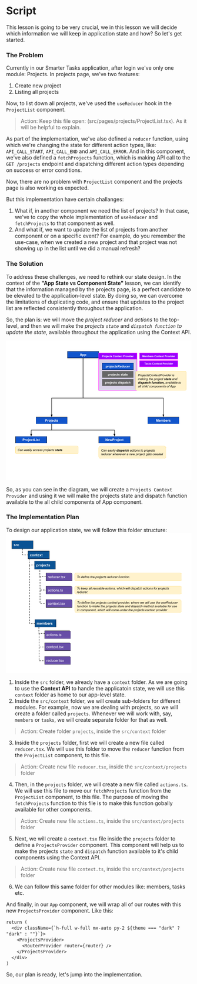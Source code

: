 # Script
This lesson is going to be very crucial, we in this lesson we will decide which information we will keep in application state and how? So let's get started.

### The Problem
Currently in our Smarter Tasks application, after login we've only one module: Projects. In projects page, we've two features:
1. Create new project
2. Listing all projects

Now, to list down all projects, we've used the `useReducer` hook in the `ProjectList` component. 
> Action: Keep this file open: (src/pages/projects/ProjectList.tsx). As it will be helpful to explain.

As part of the implementation, we've also defined a `reducer` function, using which we're changing the state for different action types, like: `API_CALL_START`, `API_CALL_END` and `API_CALL_ERROR`. And in this component, we've also defined a `fetchProjects` function, which is making API call to the `GET /projects` endpoint and dispatching different action types depending on success or error conditions.

Now, there are no problem with `ProjectList` component and the projects page is also working es expected. 

But this implementation have certain challanges:
1. What if, in another component we need the list of projects? In that case, we've to copy the whole implementation of `useReducer` and `fetchProjects` to that component as well.
2. And what if, we want to update the list of projects from another component or on a specific event? For example, do you remember the use-case, when we created a new project and that project was not showing up in the list until we did a manual refresh?

### The Solution
To address these challenges, we need to rethink our state design. In the context of the **"App State vs Component State"** lesson, we can identify that the information managed by the projects page, is a perfect candidate to be elevated to the application-level state. By doing so, we can overcome the limitations of duplicating code, and ensure that updates to the project list are reflected consistently throughout the application.

So, the plan is: we will move the *project reducer* and *actions* to the top-level, and then we will make the *projects `state`* and *`dispatch function` to update the state*, available throughout the application using the Context API. 

![App-level-state](App-level-state.png)

So, as you can see in the diagram, we will create a `Projects Context Provider` and using it we will make the projects state and dispatch function available to the all child components of App component.

### The Implementation Plan
To design our application state, we will follow this folder structure:
![state-folder-str.png](app-state.png)
1. Inside the `src` folder, we already have a `context` folder. As we are going to use the **Context API** to handle the applicatoin state, we will use this `context` folder as home to our app-level state.
2. Inside the `src/context` folder, we will create sub-folders for different modules. For example, now we are dealing with projects, so we will create a folder called `projects`. Whenever we will work with, say, `members` or `tasks`, we will create separate folder for that as well.
> Action: Create folder `projects`, inside the `src/context` folder

3. Inside the `projects` folder, first we will create a new file called `reducer.tsx`. We will use this folder to move the `reducer` function from the `ProjectList` component, to this file.
> Action: Create new file `reducer.tsx`, inside the `src/context/projects` folder

4. Then, in the `projects` folder, we will create a new file called `actions.ts`. We will use this file to move our `fetchProjects` function from the `ProjectList` component, to this file. The purpose of moving the `fetchProjects` function to this file is to make this function gobally available for other components.
> Action: Create new file `actions.ts`, inside the `src/context/projects` folder

5. Next, we will create a `context.tsx` file inside the `projects` folder to define a `ProjectsProvider` component. This component will help us to make the projects `state` and `dispatch` function available to it's child components using the Context API.
> Action: Create new file `context.ts`, inside the `src/context/projects` folder

6. We can follow this same folder for other modules like: members, tasks etc.

And finally, in our `App` component, we will wrap all of our routes with this new `ProjectsProvider` component. Like this:

```tsx
return (
  <div className={`h-full w-full mx-auto py-2 ${theme === "dark" ? "dark" : ""}`}>
    <ProjectsProvider>
      <RouterProvider router={router} />
    </ProjectsProvider>
  </div>
)
```

So, our plan is ready, let's jump into the implementation.